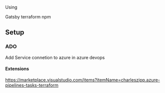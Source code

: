 Using

Gatsby
terraform
npm

## Setup

### ADO

Add Service connetion to azure in azure devops

#### Extensions

https://marketplace.visualstudio.com/items?itemName=charleszipp.azure-pipelines-tasks-terraform
